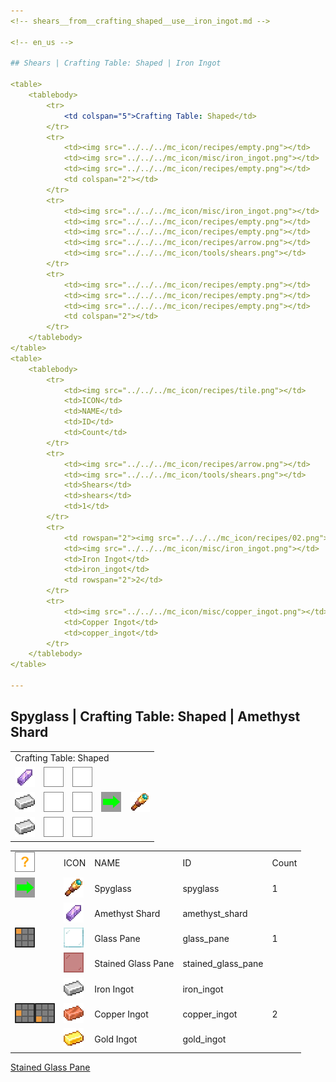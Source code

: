 ```yaml
---
<!-- shears__from__crafting_shaped__use__iron_ingot.md -->

<!-- en_us -->

## Shears | Crafting Table: Shaped | Iron Ingot

<table>
	<tablebody>
		<tr>
			<td colspan="5">Crafting Table: Shaped</td>
		</tr>
		<tr>
			<td><img src="../../../mc_icon/recipes/empty.png"></td>
			<td><img src="../../../mc_icon/misc/iron_ingot.png"></td>
			<td><img src="../../../mc_icon/recipes/empty.png"></td>
			<td colspan="2"></td>
		</tr>
		<tr>
			<td><img src="../../../mc_icon/misc/iron_ingot.png"></td>
			<td><img src="../../../mc_icon/recipes/empty.png"></td>
			<td><img src="../../../mc_icon/recipes/empty.png"></td>
			<td><img src="../../../mc_icon/recipes/arrow.png"></td>
			<td><img src="../../../mc_icon/tools/shears.png"></td>
		</tr>
		<tr>
			<td><img src="../../../mc_icon/recipes/empty.png"></td>
			<td><img src="../../../mc_icon/recipes/empty.png"></td>
			<td><img src="../../../mc_icon/recipes/empty.png"></td>
			<td colspan="2"></td>
		</tr>
	</tablebody>
</table>
<table>
	<tablebody>
		<tr>
			<td><img src="../../../mc_icon/recipes/tile.png"></td>
			<td>ICON</td>
			<td>NAME</td>
			<td>ID</td>
			<td>Count</td>
		</tr>
		<tr>
			<td><img src="../../../mc_icon/recipes/arrow.png"></td>
			<td><img src="../../../mc_icon/tools/shears.png"></td>
			<td>Shears</td>
			<td>shears</td>
			<td>1</td>
		</tr>
		<tr>
			<td rowspan="2"><img src="../../../mc_icon/recipes/02.png"><img src="../../../mc_icon/recipes/04.png"></td>
			<td><img src="../../../mc_icon/misc/iron_ingot.png"></td>
			<td>Iron Ingot</td>
			<td>iron_ingot</td>
			<td rowspan="2">2</td>
		</tr>
		<tr>
			<td><img src="../../../mc_icon/misc/copper_ingot.png"></td>
			<td>Copper Ingot</td>
			<td>copper_ingot</td>
		</tr>
	</tablebody>
</table>

---
```

<!-- spyglass__from__crafting_shaped__use__amethyst_shard.md -->

<!-- en_us -->

## Spyglass | Crafting Table: Shaped | Amethyst Shard

<table>
	<tablebody>
		<tr>
			<td colspan="5">Crafting Table: Shaped</td>
		</tr>
		<tr>
			<td><img src="../../../mc_icon/misc/amethyst_shard.png"></td>
			<td><img src="../../../mc_icon/recipes/empty.png"></td>
			<td><img src="../../../mc_icon/recipes/empty.png"></td>
			<td colspan="2"></td>
		</tr>
		<tr>
			<td><img src="../../../mc_icon/misc/iron_ingot.png"></td>
			<td><img src="../../../mc_icon/recipes/empty.png"></td>
			<td><img src="../../../mc_icon/recipes/empty.png"></td>
			<td><img src="../../../mc_icon/recipes/arrow.png"></td>
			<td><img src="../../../mc_icon/tools/spyglass.png"></td>
		</tr>
		<tr>
			<td><img src="../../../mc_icon/misc/iron_ingot.png"></td>
			<td><img src="../../../mc_icon/recipes/empty.png"></td>
			<td><img src="../../../mc_icon/recipes/empty.png"></td>
			<td colspan="2"></td>
		</tr>
	</tablebody>
</table>
<table>
	<tablebody>
		<tr>
			<td><img src="../../../mc_icon/recipes/tile.png"></td>
			<td>ICON</td>
			<td>NAME</td>
			<td>ID</td>
			<td>Count</td>
		</tr>
		<tr>
			<td><img src="../../../mc_icon/recipes/arrow.png"></td>
			<td><img src="../../../mc_icon/tools/spyglass.png"></td>
			<td>Spyglass</td>
			<td>spyglass</td>
			<td>1</td>
		</tr>
		<tr>
			<td rowspan="3"><img src="../../../mc_icon/recipes/01.png"></td>
			<td><img src="../../../mc_icon/misc/amethyst_shard.png"></td>
			<td>Amethyst Shard</td>
			<td>amethyst_shard</td>
			<td rowspan="3">1</td>
		</tr>
		<tr>
			<td><img src="../../../mc_icon/decorations/stained_glass_pane/glass_pane.png"></td>
			<td>Glass Pane</td>
			<td>glass_pane</td>
		</tr>
		<tr>
			<td><img src="../../../mc_icon/decorations/stained_glass_pane/red_stained_glass_pane.png"></td>
			<td><a>Stained Glass Pane</a></td>
			<td><a>stained_glass_pane</a></td>
		</tr>
		<tr>
			<td rowspan="3"><img src="../../../mc_icon/recipes/04.png"><img src="../../../mc_icon/recipes/07.png"></td>
			<td><img src="../../../mc_icon/misc/iron_ingot.png"></td>
			<td>Iron Ingot</td>
			<td>iron_ingot</td>
			<td rowspan="3">2</td>
		</tr>
		<tr>
			<td><img src="../../../mc_icon/misc/copper_ingot.png"></td>
			<td>Copper Ingot</td>
			<td>copper_ingot</td>
		</tr>
		<tr>
			<td><img src="../../../mc_icon/misc/gold_ingot.png"></td>
			<td>Gold Ingot</td>
			<td>gold_ingot</td>
		</tr>
	</tablebody>
</table>


[Stained Glass Pane](../../../en_us/tags/tag__stained_glass_pane.md)


